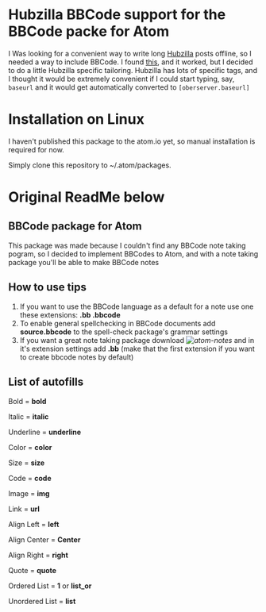 # Hubzilla BBCode support for the BBCode packe for Atom

I Was looking for a convenient way to write long [Hubzilla](https://zotlabs.org) posts offline, so I needed a way to include BBCode. I found [this](https://github.com/xKeiro/language-bbcode-and-syntax-highlight), and it worked, but I decided to do a little Hubzilla specific tailoring. Hubzilla has lots of specific tags, and I thought it would be extremely convenient if I could start typing, say, `baseurl` and it would get automatically converted to `[oberserver.baseurl]`

# Installation on Linux

I haven't published this package to the atom.io yet, so manual installation is required for now.

Simply clone this repository to ~/.atom/packages.

# Original ReadMe below
## BBCode package for Atom
This package was made because I couldn't find any BBCode note taking pogram, so I decided to implement BBCodes to Atom, and with a note taking package you'll be able to make BBCode notes

## How to use tips
1. If you want to use the BBCode language as a default for a note use one these extensions: **.bb .bbcode**
2. To enable general spellchecking in BBCode documents add **source.bbcode** to the spell-check package's grammar settings
3. If you want a great note taking package download *![atom-notes](https://atom.io/packages/atom-notes)* and in it's extension settings add **.bb** (make that the first extension if you want to create bbcode notes by default)

## List of autofills
Bold = **bold**

Italic = **italic**

Underline = **underline**

Color = **color**

Size = **size**

Code = **code**

Image = **img**

Link = **url**

Align Left = **left**

Align Center = **Center**

Align Right = **right**

Quote = **quote**

Ordered List = **1** or **list_or**

Unordered List = **list**
